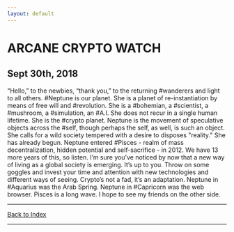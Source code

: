 ```yaml
---
layout: default
---
```

# ARCANE CRYPTO WATCH
## Sept 30th, 2018
“Hello,” to the newbies, “thank you,” to the returning #wanderers and light to all others. #Neptune is our planet. She is a planet of re-instantiation by means of free will and #revolution. She is a #bohemian, a #scientist, a #mushroom, a #simulation, an #A.I. She does not recur in a single human lifetime. She is the #crypto planet. Neptune is the movement of speculative objects across the #self,  though perhaps the self, as well, is such an object. She calls for a  wild society tempered with a desire to disposes "reality." She has  already begun. Neptune entered #Pisces  - realm of mass decentralization, hidden potential and self-sacrifice -  in 2012. We have 13 more years of this, so listen. I’m sure you’ve  noticed by now that a new way of living as a global society is emerging.  It’s up to you. Throw on some goggles and invest your time and  attention with new technologies and different ways of seeing. Crypto’s  not a fad, it’s an adaptation. Neptune in #Aquarius was the Arab Spring. Neptune in #Capricorn was the web browser. Pisces is a long wave. I hope to see my friends on the other side.

* * *
[Back to Index](acw.html)
* * *

